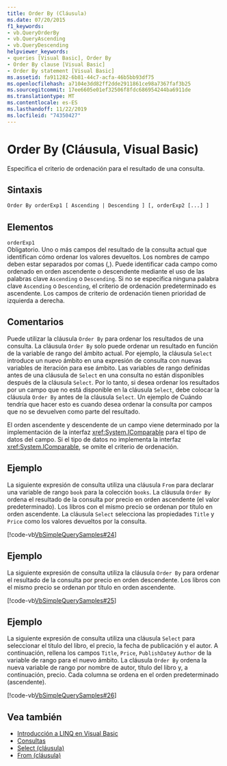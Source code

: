 ```yaml
---
title: Order By (Cláusula)
ms.date: 07/20/2015
f1_keywords:
- vb.QueryOrderBy
- vb.QueryAscending
- vb.QueryDescending
helpviewer_keywords:
- queries [Visual Basic], Order By
- Order By clause [Visual Basic]
- Order By statement [Visual Basic]
ms.assetid: fa911282-6b81-44c7-acfa-46b5bb93df75
ms.openlocfilehash: a7104e3dd82ff2dde2911861ce98a7367faf3b25
ms.sourcegitcommit: 17ee6605e01ef32506f8fdc686954244ba6911de
ms.translationtype: MT
ms.contentlocale: es-ES
ms.lasthandoff: 11/22/2019
ms.locfileid: "74350427"
---
```

# <a name="order-by-clause-visual-basic"></a>Order By (Cláusula, Visual Basic)
Especifica el criterio de ordenación para el resultado de una consulta.  
  
## <a name="syntax"></a>Sintaxis  
  
```vb  
Order By orderExp1 [ Ascending | Descending ] [, orderExp2 [...] ]  
```  
  
## <a name="parts"></a>Elementos  
 `orderExp1`  
 Obligatorio. Uno o más campos del resultado de la consulta actual que identifican cómo ordenar los valores devueltos. Los nombres de campo deben estar separados por comas (,). Puede identificar cada campo como ordenado en orden ascendente o descendente mediante el uso de las palabras clave `Ascending` o `Descending`. Si no se especifica ninguna palabra clave `Ascending` o `Descending`, el criterio de ordenación predeterminado es ascendente. Los campos de criterio de ordenación tienen prioridad de izquierda a derecha.  
  
## <a name="remarks"></a>Comentarios  
 Puede utilizar la cláusula `Order By` para ordenar los resultados de una consulta. La cláusula `Order By` solo puede ordenar un resultado en función de la variable de rango del ámbito actual. Por ejemplo, la cláusula `Select` introduce un nuevo ámbito en una expresión de consulta con nuevas variables de iteración para ese ámbito. Las variables de rango definidas antes de una cláusula de `Select` en una consulta no están disponibles después de la cláusula `Select`. Por lo tanto, si desea ordenar los resultados por un campo que no está disponible en la cláusula `Select`, debe colocar la cláusula `Order By` antes de la cláusula `Select`. Un ejemplo de Cuándo tendría que hacer esto es cuando desea ordenar la consulta por campos que no se devuelven como parte del resultado.  
  
 El orden ascendente y descendente de un campo viene determinado por la implementación de la interfaz <xref:System.IComparable> para el tipo de datos del campo. Si el tipo de datos no implementa la interfaz <xref:System.IComparable>, se omite el criterio de ordenación.  
  
## <a name="example"></a>Ejemplo  
 La siguiente expresión de consulta utiliza una cláusula `From` para declarar una variable de rango `book` para la colección `books`. La cláusula `Order By` ordena el resultado de la consulta por precio en orden ascendente (el valor predeterminado). Los libros con el mismo precio se ordenan por título en orden ascendente. La cláusula `Select` selecciona las propiedades `Title` y `Price` como los valores devueltos por la consulta.  
  
 [!code-vb[VbSimpleQuerySamples#24](~/samples/snippets/visualbasic/VS_Snippets_VBCSharp/VbSimpleQuerySamples/VB/QuerySamples1.vb#24)]  
  
## <a name="example"></a>Ejemplo  
 La siguiente expresión de consulta utiliza la cláusula `Order By` para ordenar el resultado de la consulta por precio en orden descendente. Los libros con el mismo precio se ordenan por título en orden ascendente.  
  
 [!code-vb[VbSimpleQuerySamples#25](~/samples/snippets/visualbasic/VS_Snippets_VBCSharp/VbSimpleQuerySamples/VB/QuerySamples1.vb#25)]  
  
## <a name="example"></a>Ejemplo  
 La siguiente expresión de consulta utiliza una cláusula `Select` para seleccionar el título del libro, el precio, la fecha de publicación y el autor. A continuación, rellena los campos `Title`, `Price`, `PublishDate`y `Author` de la variable de rango para el nuevo ámbito. La cláusula `Order By` ordena la nueva variable de rango por nombre de autor, título del libro y, a continuación, precio. Cada columna se ordena en el orden predeterminado (ascendente).  
  
 [!code-vb[VbSimpleQuerySamples#26](~/samples/snippets/visualbasic/VS_Snippets_VBCSharp/VbSimpleQuerySamples/VB/QuerySamples1.vb#26)]  
  
## <a name="see-also"></a>Vea también

- [Introducción a LINQ en Visual Basic](../../../visual-basic/programming-guide/language-features/linq/introduction-to-linq.md)
- [Consultas](../../../visual-basic/language-reference/queries/index.md)
- [Select (cláusula)](../../../visual-basic/language-reference/queries/select-clause.md)
- [From (cláusula)](../../../visual-basic/language-reference/queries/from-clause.md)
